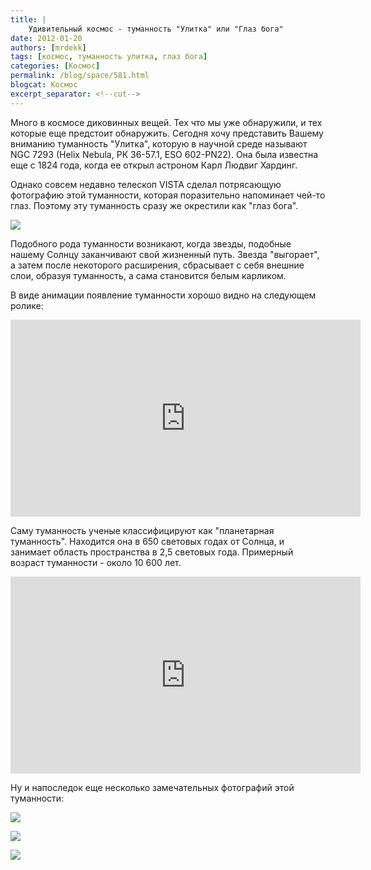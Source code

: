 ```yaml
---
title: |
    Удивительный космос - туманность "Улитка" или "Глаз бога"
date: 2012-01-20
authors: [mrdekk]
tags: [космос, туманность улитка, глаз бога]
categories: [Космос]
permalink: /blog/space/581.html
blogcat: Космос
excerpt_separator: <!--cut-->
---
```


Много в космосе диковинных вещей. Тех что мы уже обнаружили, и тех которые еще предстоит обнаружить. Сегодня хочу представить Вашему вниманию туманность "Улитка", которую в научной среде называют NGC 7293 (Helix Nebula, РК 36-57.1, ESO 602-PN22). Она была известна еще с 1824 года, когда ее открыл астроном Карл Людвиг Хардинг.

Однако совсем недавно телескоп VISTA сделал потрясающую фотографию этой туманности, которая поразительно напоминает чей-то глаз. Поэтому эту туманность сразу же окрестили как "глаз бога".


![](http://itw66.ru/uploads/images/00/00/01/2012/01/20/f8d26f.jpg)



<!--cut-->


Подобного рода туманности возникают, когда звезды, подобные нашему Солнцу заканчивают свой жизненный путь. Звезда "выгорает", а затем после некоторого расширения, сбрасывает с себя внешние слои, образуя туманность, а сама становится белым карликом. 

В виде анимации появление туманности хорошо видно на следующем ролике:

<iframe width="560" height="315" src="https://www.youtube.com/embed/KXNSYo8ZdoU" title="YouTube video player" frameborder="0" allow="accelerometer; autoplay; clipboard-write; encrypted-media; gyroscope; picture-in-picture; web-share" allowfullscreen></iframe>

Саму туманность ученые классифицируют как "планетарная туманность". Находится она в 650 световых годах от Солнца, и занимает область пространства в 2,5 световых года. Примерный возраст туманности - около 10 600 лет.

<iframe width="560" height="315" src="https://www.youtube.com/embed/dGhWL7cllXc" title="YouTube video player" frameborder="0" allow="accelerometer; autoplay; clipboard-write; encrypted-media; gyroscope; picture-in-picture; web-share" allowfullscreen></iframe>

Ну и напоследок еще несколько замечательных фотографий этой туманности:


![](http://itw66.ru/uploads/images/00/00/01/2012/01/20/79e33b.jpg)


![](http://itw66.ru/uploads/images/00/00/01/2012/01/20/7cdf0f.jpg)


![](http://itw66.ru/uploads/images/00/00/01/2012/01/20/b3e7e1.jpg)

